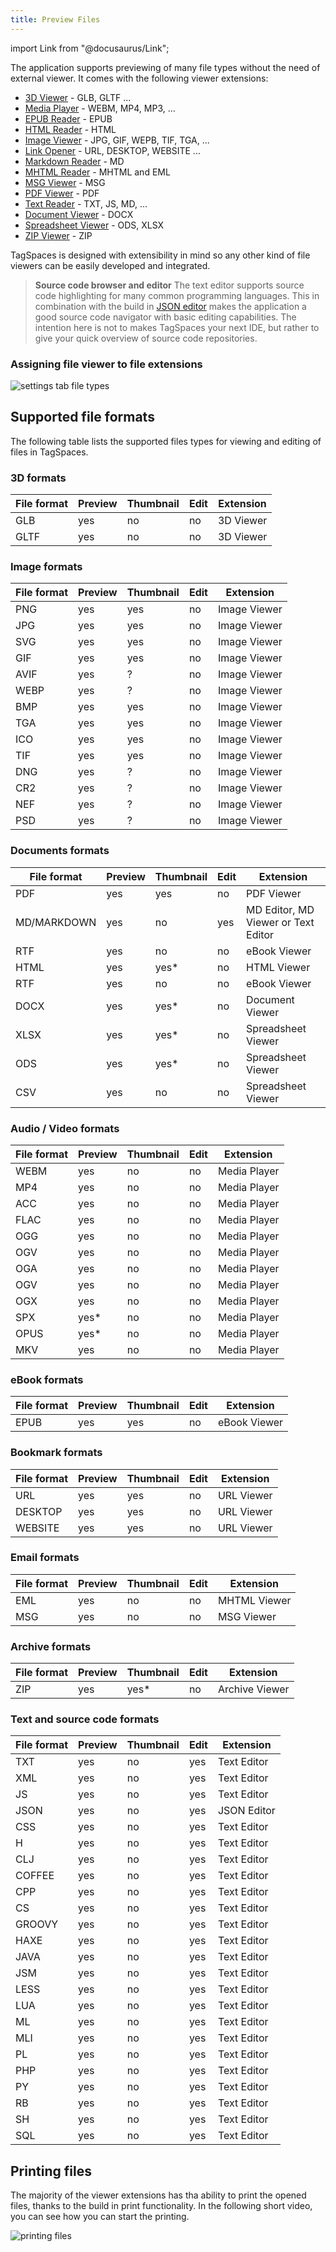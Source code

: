 ```yaml
---
title: Preview Files
---
```


import Link from "@docusaurus/Link";

The application supports previewing of many file types without the need of external viewer. It comes with the following viewer extensions:

- [3D Viewer](extensions/3d-viewer.md) - GLB, GLTF ...
- [Media Player](extensions/media-player.md) - WEBM, MP4, MP3, ...
- [EPUB Reader](extensions/ebook-viewer.md) - EPUB
- [HTML Reader](extensions/html-viewer.md) - HTML
- [Image Viewer](extensions/image-viewer.md) - JPG, GIF, WEPB, TIF, TGA, ...
- [Link Opener](extensions/url-viewer.md) - URL, DESKTOP, WEBSITE ...
- [Markdown Reader](extensions/md-viewer.md) - MD
- [MHTML Reader](extensions/mhtml-viewer.md) - MHTML and EML
- [MSG Viewer](extensions/msg-viewer.md) - MSG
- [PDF Viewer](extensions/pdf-viewer.md) - PDF
- [Text Reader](extensions/text-viewer.md) - TXT, JS, MD, ...
- [Document Viewer](extensions/document-viewer.md) - DOCX
- [Spreadsheet Viewer](extensions/spreadsheet-viewer.md) - ODS, XLSX
- [ZIP Viewer](extensions/archive-viewer.md) - ZIP

TagSpaces is designed with extensibility in mind so any other kind of file viewers can be easily developed and integrated.

> **Source code browser and editor** The text editor supports source code highlighting for many common programming languages. This in combination with the build in [JSON editor](/extensions/json-editor.md) makes the application a good source code navigator with basic editing capabilities. The intention here is not to makes TagSpaces your next IDE, but rather to give your quick overview of source code repositories.

### Assigning file viewer to file extensions

![settings tab file types](/media/settings-tab-file-types.png)

## Supported file formats

The following table lists the supported files types for viewing and editing of files in TagSpaces.

### 3D formats

<div className="table-responsive">
<table className="table table-striped">
  <thead className="table table-header">
    <th>File format</th>
    <th>Preview</th>
    <th>Thumbnail</th>
    <th>Edit</th>
    <th>Extension</th>
  </thead>
  <tr>
    <td>GLB</td>
    <td>yes</td>
    <td>no</td>
    <td>no</td>
    <td><Link to="/extensions/3d-viewer">3D Viewer</Link></td>
  </tr>
  <tr>
    <td>GLTF</td>
    <td>yes</td>
    <td>no</td>
    <td>no</td>
    <td><Link to="/extensions/3d-viewer">3D Viewer</Link></td>
  </tr>
</table>
</div>

### Image formats

<div className="table-responsive">
<table className="table table-striped">
  <thead className="table table-header">
    <th>File format</th>
    <th>Preview</th>
    <th>Thumbnail</th>
    <th>Edit</th>
    <th>Extension</th>
  </thead>
  <tr>
    <td>PNG</td>
    <td>yes</td>
    <td>yes</td>
    <td>no</td>
    <td><Link to="/extensions/image-viewer">Image Viewer</Link></td>
  </tr>
  <tr>
    <td>JPG</td>
    <td>yes</td>
    <td>yes</td>
    <td>no</td>
    <td><Link to="/extensions/image-viewer">Image Viewer</Link></td>
  </tr>
  <tr>
    <td>SVG</td>
    <td>yes</td>
    <td>yes</td>
    <td>no</td>
    <td><Link to="/extensions/image-viewer">Image Viewer</Link></td>
  </tr>  
  <tr>
    <td>GIF</td>
    <td>yes</td>
    <td>yes</td>
    <td>no</td>
    <td><Link to="/extensions/image-viewer">Image Viewer</Link></td>
  </tr>
    <tr>
    <td>AVIF</td>
    <td>yes</td>
    <td>?</td>
    <td>no</td>
    <td><Link to="/extensions/image-viewer">Image Viewer</Link></td>
  </tr>  
  <tr>
    <td>WEBP</td>
    <td>yes</td>
    <td>?</td>
    <td>no</td>
    <td><Link to="/extensions/image-viewer">Image Viewer</Link></td>
  </tr>  
  <tr>
    <td>BMP</td>
    <td>yes</td>
    <td>yes</td>
    <td>no</td>
    <td><Link to="/extensions/image-viewer">Image Viewer</Link></td>
  </tr> 
  <tr>
    <td>TGA</td>
    <td>yes</td>
    <td>yes</td>
    <td>no</td>
    <td><Link to="/extensions/image-viewer">Image Viewer</Link></td>
  </tr> 
  <tr>
    <td>ICO</td>
    <td>yes</td>
    <td>yes</td>
    <td>no</td>
    <td><Link to="/extensions/image-viewer">Image Viewer</Link></td>
  </tr>  
  <tr>
    <td>TIF</td>
    <td>yes</td>
    <td>yes</td>
    <td>no</td>
    <td><Link to="/extensions/image-viewer">Image Viewer</Link></td>
  </tr>  
  <tr>
    <td>DNG</td>
    <td>yes</td>
    <td>?</td>
    <td>no</td>
    <td><Link to="/extensions/image-viewer">Image Viewer</Link></td>
  </tr>  
  <tr>
    <td>CR2</td>
    <td>yes</td>
    <td>?</td>
    <td>no</td>
    <td><Link to="/extensions/image-viewer">Image Viewer</Link></td>
  </tr>  
  <tr>
    <td>NEF</td>
    <td>yes</td>
    <td>?</td>
    <td>no</td>
    <td><Link to="/extensions/image-viewer">Image Viewer</Link></td>
  </tr>
  <tr>
    <td>PSD</td>
    <td>yes</td>
    <td>?</td>
    <td>no</td>
    <td><Link to="/extensions/image-viewer">Image Viewer</Link></td>
  </tr>  
</table>
</div>

### Documents formats

<div className="table-responsive">
<table className="table table-striped">
  <thead className="table table-header">
    <th>File format</th>
    <th>Preview</th>
    <th>Thumbnail</th>
    <th>Edit</th>
    <th>Extension</th>
  </thead>
  <tr>
    <td>PDF</td>
    <td>yes</td>
    <td>yes</td>
    <td>no</td>
    <td><Link to="/extensions/pdf-viewer">PDF Viewer</Link></td>
  </tr>
  <tr>
    <td>MD/MARKDOWN</td>
    <td>yes</td>
    <td>no</td>
    <td>yes</td>
    <td><Link to="/extensions/md-editor">MD Editor</Link>, <Link to="/extensions/md-viewer">MD Viewer</Link> or <Link to="/extensions/text-editor">Text Editor</Link></td>
  </tr>  
  <tr>
    <td>RTF</td>
    <td>yes</td>
    <td>no</td>
    <td>no</td>
    <td><Link to="/extensions/rtf-viewer">eBook Viewer</Link></td>
  </tr>  
  <tr>
    <td>HTML</td>
    <td>yes</td>
    <td>yes*</td>
    <td>no</td>
    <td><Link to="/extensions/html-viewer">HTML Viewer</Link></td>
  </tr>  
  <tr>
    <td>RTF</td>
    <td>yes</td>
    <td>no</td>
    <td>no</td>
    <td><Link to="/extensions/rtf-viewer">eBook Viewer</Link></td>
  </tr>
  <tr>
    <td>DOCX</td>
    <td>yes</td>
    <td>yes*</td>
    <td>no</td>
    <td><Link to="/extensions/document-viewer">Document Viewer</Link></td>
  </tr>
  <tr>
    <td>XLSX</td>
    <td>yes</td>
    <td>yes*</td>
    <td>no</td>
    <td><Link to="/extensions/spreadsheet-viewer">Spreadsheet Viewer</Link></td>
  </tr>
  <tr>
    <td>ODS</td>
    <td>yes</td>
    <td>yes*</td>
    <td>no</td>
    <td><Link to="/extensions/spreadsheet-viewer">Spreadsheet Viewer</Link></td>
  </tr>  
  <tr>
    <td>CSV</td>
    <td>yes</td>
    <td>no</td>
    <td>no</td>
    <td><Link to="/extensions/spreadsheet-viewer">Spreadsheet Viewer</Link></td>
  </tr>        
</table>
</div>

### Audio / Video formats

<div className="table-responsive">
<table className="table table-striped">
  <thead className="table table-header">
    <th>File format</th>
    <th>Preview</th>
    <th>Thumbnail</th>
    <th>Edit</th>
    <th>Extension</th>
  </thead>
  <tr>
    <td>WEBM</td>
    <td>yes</td>
    <td>no</td>
    <td>no</td>
    <td><Link to="/extensions/media-player">Media Player</Link></td>
  </tr>
  <tr>
    <td>MP4</td>
    <td>yes</td>
    <td>no</td>
    <td>no</td>
    <td><Link to="/extensions/media-player">Media Player</Link></td>
  </tr>  
  <tr>
    <td>ACC</td>
    <td>yes</td>
    <td>no</td>
    <td>no</td>
    <td><Link to="/extensions/media-player">Media Player</Link></td>
  </tr>  
  <tr>
    <td>FLAC</td>
    <td>yes</td>
    <td>no</td>
    <td>no</td>
    <td><Link to="/extensions/media-player">Media Player</Link></td>
  </tr>  
  <tr>
    <td>OGG</td>
    <td>yes</td>
    <td>no</td>
    <td>no</td>
    <td><Link to="/extensions/media-player">Media Player</Link></td>
  </tr>  
  <tr>
    <td>OGV</td>
    <td>yes</td>
    <td>no</td>
    <td>no</td>
    <td><Link to="/extensions/media-player">Media Player</Link></td>
  </tr>  
  <tr>
    <td>OGA</td>
    <td>yes</td>
    <td>no</td>
    <td>no</td>
    <td><Link to="/extensions/media-player">Media Player</Link></td>
  </tr>  
  <tr>
    <td>OGV</td>
    <td>yes</td>
    <td>no</td>
    <td>no</td>
    <td><Link to="/extensions/media-player">Media Player</Link></td>
  </tr>  
  <tr>
    <td>OGX</td>
    <td>yes</td>
    <td>no</td>
    <td>no</td>
    <td><Link to="/extensions/media-player">Media Player</Link></td>
  </tr>  
  <tr>
    <td>SPX</td>
    <td>yes*</td>
    <td>no</td>
    <td>no</td>
    <td><Link to="/extensions/media-player">Media Player</Link></td>
  </tr>
  <tr>
    <td>OPUS</td>
    <td>yes*</td>
    <td>no</td>
    <td>no</td>
    <td><Link to="/extensions/media-player">Media Player</Link></td>
  </tr>  
  <tr>
    <td>MKV</td>
    <td>yes</td>
    <td>no</td>
    <td>no</td>
    <td><Link to="/extensions/media-player">Media Player</Link></td>
  </tr>                
</table>
</div>

### eBook formats

<div className="table-responsive">
<table className="table table-striped">
  <thead className="table table-header">
    <th>File format</th>
    <th>Preview</th>
    <th>Thumbnail</th>
    <th>Edit</th>
    <th>Extension</th>
  </thead>
  <tr>
    <td>EPUB</td>
    <td>yes</td>
    <td>yes</td>
    <td>no</td>
    <td><Link to="/extensions/ebook-viewer">eBook Viewer</Link></td>
  </tr>
</table>
</div>

### Bookmark formats

<div className="table-responsive">
<table className="table table-striped">
  <thead className="table table-header">
    <th>File format</th>
    <th>Preview</th>
    <th>Thumbnail</th>
    <th>Edit</th>
    <th>Extension</th>
  </thead>
  <tr>
    <td>URL</td>
    <td>yes</td>
    <td>yes</td>
    <td>no</td>
    <td><Link to="/extensions/url-viewer">URL Viewer</Link></td>
  </tr>
  <tr>
    <td>DESKTOP</td>
    <td>yes</td>
    <td>yes</td>
    <td>no</td>
    <td><Link to="/extensions/url-viewer">URL Viewer</Link></td>
  </tr>
  <tr>
    <td>WEBSITE</td>
    <td>yes</td>
    <td>yes</td>
    <td>no</td>
    <td><Link to="/extensions/url-viewer">URL Viewer</Link></td>
  </tr>  
</table>
</div>

### Email formats

<div className="table-responsive">
<table className="table table-striped">
  <thead className="table table-header">
    <th>File format</th>
    <th>Preview</th>
    <th>Thumbnail</th>
    <th>Edit</th>
    <th>Extension</th>
  </thead>
  <tr>
    <td>EML</td>
    <td>yes</td>
    <td>no</td>
    <td>no</td>
    <td><Link to="/extensions/mhtml-viewer">MHTML Viewer</Link></td>
  </tr>
  <tr>
    <td>MSG</td>
    <td>yes</td>
    <td>no</td>
    <td>no</td>
    <td><Link to="/extensions/msg-viewer">MSG Viewer</Link></td>
  </tr>
</table>
</div>

### Archive formats

<div className="table-responsive">
<table className="table table-striped">
  <thead className="table table-header">
    <th>File format</th>
    <th>Preview</th>
    <th>Thumbnail</th>
    <th>Edit</th>
    <th>Extension</th>
  </thead>
  <tr>
    <td>ZIP</td>
    <td>yes</td>
    <td>yes*</td>
    <td>no</td>
    <td><Link to="/extensions/archive-viewer">Archive Viewer</Link></td>
  </tr>
</table>
</div>

### Text and source code formats

<div className="table-responsive">
<table className="table table-striped">
  <thead className="table table-header">
    <th>File format</th>
    <th>Preview</th>
    <th>Thumbnail</th>
    <th>Edit</th>
    <th>Extension</th>
  </thead>
  <tr>
    <td>TXT</td>
    <td>yes</td>
    <td>no</td>
    <td>yes</td>
    <td><Link to="/extensions/text-editor">Text Editor</Link></td>
  </tr>
  <tr>
    <td>XML</td>
    <td>yes</td>
    <td>no</td>
    <td>yes</td>
    <td><Link to="/extensions/text-editor">Text Editor</Link></td>
  </tr>
  <tr>
    <td>JS</td>
    <td>yes</td>
    <td>no</td>
    <td>yes</td>
    <td><Link to="/extensions/text-editor">Text Editor</Link></td>
  </tr>
  <tr>
    <td>JSON</td>
    <td>yes</td>
    <td>no</td>
    <td>yes</td>
    <td><Link to="/extensions/json-editor">JSON Editor</Link></td>
  </tr>
  <tr>
    <td>CSS</td>
    <td>yes</td>
    <td>no</td>
    <td>yes</td>
    <td><Link to="/extensions/text-editor">Text Editor</Link></td>
  </tr>
  <tr>
    <td>H</td>
    <td>yes</td>
    <td>no</td>
    <td>yes</td>
    <td><Link to="/extensions/text-editor">Text Editor</Link></td>
  </tr>
  <tr>
    <td>CLJ</td>
    <td>yes</td>
    <td>no</td>
    <td>yes</td>
    <td><Link to="/extensions/text-editor">Text Editor</Link></td>
  </tr>
  <tr>
    <td>COFFEE</td>
    <td>yes</td>
    <td>no</td>
    <td>yes</td>
    <td><Link to="/extensions/text-editor">Text Editor</Link></td>
  </tr>
  <tr>
    <td>CPP</td>
    <td>yes</td>
    <td>no</td>
    <td>yes</td>
    <td><Link to="/extensions/text-editor">Text Editor</Link></td>
  </tr>
  <tr>
    <td>CS</td>
    <td>yes</td>
    <td>no</td>
    <td>yes</td>
    <td><Link to="/extensions/text-editor">Text Editor</Link></td>
  </tr>
  <tr>
    <td>GROOVY</td>
    <td>yes</td>
    <td>no</td>
    <td>yes</td>
    <td><Link to="/extensions/text-editor">Text Editor</Link></td>
  </tr>
  <tr>
    <td>HAXE</td>
    <td>yes</td>
    <td>no</td>
    <td>yes</td>
    <td><Link to="/extensions/text-editor">Text Editor</Link></td>
  </tr>
  <tr>
    <td>JAVA</td>
    <td>yes</td>
    <td>no</td>
    <td>yes</td>
    <td><Link to="/extensions/text-editor">Text Editor</Link></td>
  </tr>
  <tr>
    <td>JSM</td>
    <td>yes</td>
    <td>no</td>
    <td>yes</td>
    <td><Link to="/extensions/text-editor">Text Editor</Link></td>
  </tr>
  <tr>
    <td>LESS</td>
    <td>yes</td>
    <td>no</td>
    <td>yes</td>
    <td><Link to="/extensions/text-editor">Text Editor</Link></td>
  </tr>
  <tr>
    <td>LUA</td>
    <td>yes</td>
    <td>no</td>
    <td>yes</td>
    <td><Link to="/extensions/text-editor">Text Editor</Link></td>
  </tr>
  <tr>
    <td>ML</td>
    <td>yes</td>
    <td>no</td>
    <td>yes</td>
    <td><Link to="/extensions/text-editor">Text Editor</Link></td>
  </tr>
  <tr>
    <td>MLI</td>
    <td>yes</td>
    <td>no</td>
    <td>yes</td>
    <td><Link to="/extensions/text-editor">Text Editor</Link></td>
  </tr>
  <tr>
    <td>PL</td>
    <td>yes</td>
    <td>no</td>
    <td>yes</td>
    <td><Link to="/extensions/text-editor">Text Editor</Link></td>
  </tr>
  <tr>
    <td>PHP</td>
    <td>yes</td>
    <td>no</td>
    <td>yes</td>
    <td><Link to="/extensions/text-editor">Text Editor</Link></td>
  </tr>
  <tr>
    <td>PY</td>
    <td>yes</td>
    <td>no</td>
    <td>yes</td>
    <td><Link to="/extensions/text-editor">Text Editor</Link></td>
  </tr>
  <tr>
    <td>RB</td>
    <td>yes</td>
    <td>no</td>
    <td>yes</td>
    <td><Link to="/extensions/text-editor">Text Editor</Link></td>
  </tr>
  <tr>
    <td>SH</td>
    <td>yes</td>
    <td>no</td>
    <td>yes</td>
    <td><Link to="/extensions/text-editor">Text Editor</Link></td>
  </tr>
  <tr>
    <td>SQL</td>
    <td>yes</td>
    <td>no</td>
    <td>yes</td>
    <td><Link to="/extensions/text-editor">Text Editor</Link></td>
  </tr>  
</table>
</div>

## Printing files

The majority of the viewer extensions has tha ability to print the opened files, thanks to the build in print functionality. In the following short video, you can see how you can start the printing.

![printing files](/media/printing.gif)
